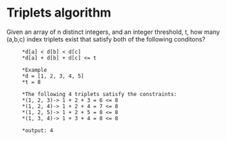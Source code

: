 # Triplets algorithm
Given an array of n distinct integers, and an integer threshold, t, how many (a,b,c) index triplets exist that satisfy both of the  following conditons?

         *d[a] < d[b] < d[c]
         *d[a] + d[b] + d[c] <= t

         *Example
         *d = [1, 2, 3, 4, 5]
         *t = 8

         *The following 4 triplets satisfy the constraints:
         *(1, 2, 3)-> 1 + 2 + 3 = 6 <= 8
         *(1, 2, 4)-> 1 + 2 + 4 = 7 <= 8
         *(1, 2, 5)-> 1 + 2 + 5 = 8 <= 8
         *(1, 3, 4)-> 1 + 3 + 4 = 8 <= 8

         *output: 4
